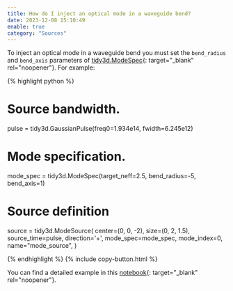 ```yaml
---
title: How do I inject an optical mode in a waveguide bend?
date: 2023-12-08 15:10:49
enable: true
category: "Sources"
---
```

To inject an optical mode in a waveguide bend you must set the `bend_radius` and `bend_axis` parameters of&nbsp;[tidy3d.ModeSpec](https://docs.flexcompute.com/projects/tidy3d/en/latest/_autosummary/tidy3d.ModeSpec.html#tidy3d.ModeSpec){: target="_blank" rel="noopener"}. For example:

<div markdown class="code-snippet">{% highlight python %}

# Source bandwidth.
pulse = tidy3d.GaussianPulse(freq0=1.934e14, fwidth=6.245e12)

# Mode specification.
mode_spec = tidy3d.ModeSpec(target_neff=2.5, bend_radius=-5, bend_axis=1)

# Source definition
source = tidy3d.ModeSource(
  center=(0, 0, -2),
  size=(0, 2, 1.5),
  source_time=pulse,
  direction='+',
  mode_spec=mode_spec,
  mode_index=0,
  name="mode_source",
)

{% endhighlight %}
{% include copy-button.html %}</div>

You can find a detailed example in this [notebook](https://www.flexcompute.com/tidy3d/examples/notebooks/ModesBentAngled/){: target="_blank" rel="noopener"}.
